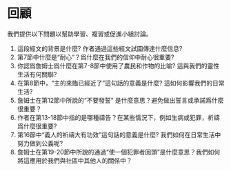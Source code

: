 # 回顧

我們提供以下問題以幫助學習、複習或促進小組討論。

1. 這段經文的背景是什麼? 作者通過這些經文試圖傳達什麼信息?
2. 第7節中什麼是“耐心”？爲什麼在我們的信仰中耐心很重要?
3. 你認爲詹姆士爲什麼在第7-8節中使用了農民和作物的比喻? 這與我們的靈性生活有何關聯?
4. 在第8節中，“主的來臨已經近了”這句話的意義是什麼? 這如何影響我們的日常生活?
5. 詹姆士在第12節中所說的“不要發誓” 是什麼意思？避免做出誓言或承諾爲什麼很重要？
6. 作者在第13-18節中指的是哪種禱告？在某些情況下，例如生病或犯罪，祈禱爲什麼很重要?
7. 第16節中“義人的祈禱大有功效”這句話的意義是什麼? 我們如何在日常生活中努力做到公義呢?
8. 詹姆士在第19-20節中所說的通過“使一個犯罪者回頭”是什麼意思？我們如何將這應用於我們與社區中其他人的關係中？